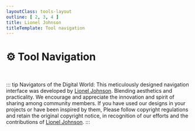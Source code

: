 ```yaml
---
layoutClass: tools-layout
outline: [ 2, 3, 4 ]
title: Lionel Johnson
titleTemplate: Tool navigation
---
```


<script setup>
import { NAV_DATA } from './data'
</script>
<style src="./index.scss"></style>

# ⚙️ Tool Navigation

<MNavLinks v-for="{title, items} in NAV_DATA" :title="title" :items="items"></MNavLinks>

<br/>

::: tip
Navigators of the Digital World: This meticulously designed navigation interface was developed by [Lionel Johnson](https://github.com/AustinFairyland).
Blending aesthetics and practicality. We encourage and appreciate the innovation and spirit of sharing among community members.
If you have used our designs in your projects or have been inspired by them,
Please follow copyright regulations and retain the original copyright notice,
in recognition of our efforts and the contributions of [Lionel Johnson](https://github.com/AustinFairyland).
:::
